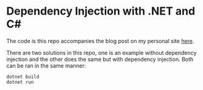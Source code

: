 # Dependency Injection with .NET and C#

The code is this repo accompanies the blog post on my personal site [here](http://tomwarsop.com/blog/2024-03-28-dependency-injection-dotnet-csharp.html).

There are two solutions in this repo, one is an example without dependency injection and the other does the same but with dependency injection. Both can be ran in the same manner:

```
dotnet build
dotnet run
```